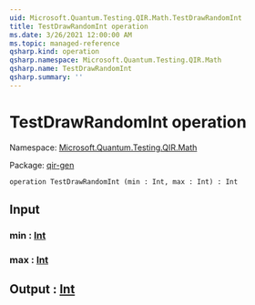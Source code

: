 ```yaml
---
uid: Microsoft.Quantum.Testing.QIR.Math.TestDrawRandomInt
title: TestDrawRandomInt operation
ms.date: 3/26/2021 12:00:00 AM
ms.topic: managed-reference
qsharp.kind: operation
qsharp.namespace: Microsoft.Quantum.Testing.QIR.Math
qsharp.name: TestDrawRandomInt
qsharp.summary: ''
---
```


# TestDrawRandomInt operation

Namespace: [Microsoft.Quantum.Testing.QIR.Math](xref:Microsoft.Quantum.Testing.QIR.Math)

Package: [qir-gen](https://nuget.org/packages/qir-gen)




```qsharp
operation TestDrawRandomInt (min : Int, max : Int) : Int
```


## Input

### min : [Int](xref:microsoft.quantum.lang-ref.int)




### max : [Int](xref:microsoft.quantum.lang-ref.int)





## Output : [Int](xref:microsoft.quantum.lang-ref.int)

